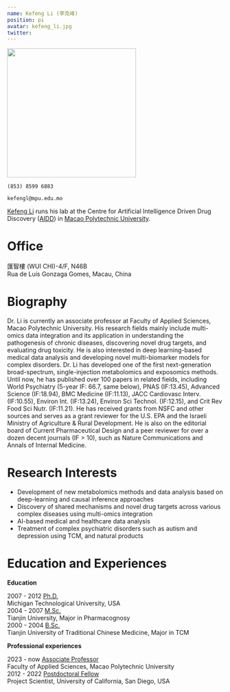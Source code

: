 ```yaml
---
name: Kefeng Li (李克峰)
position: pi
avatar: kefeng_li.jpg
twitter: 
---
```


<img width="300" src="{{site.baseurl}}/images/people/{{page.avatar}}" data-action="zoom"> 



<i class="fa fa-phone"></i>`(853) 8599 6883`

<i class="fa fa-envelope-o"></i> `kefengl@mpu.edu.mo`

[Kefeng Li]() runs his lab at the Centre for Artificial Intelligence Driven Drug Discovery ([AIDD](https://www.mpu.edu.mo/esca/en/aidd.php)) in [Macao Polytechnic University](https://www.mpu.edu.mo/en/index.php).

# Office

匯智樓 (WUI CHI)-4/F, N46B <br>
Rua de Luís Gonzaga Gomes, Macau, China

# Biography

Dr. Li is currently an associate professor at Faculty of Applied Sciences, Macao Polytechnic University. His research fields mainly include multi-omics data integration and its application in understanding the pathogenesis of chronic diseases, discovering novel drug targets, and evaluating drug toxicity. He is also interested in deep learning-based medical data analysis and developing novel multi-biomarker models for complex disorders. Dr. Li has developed one of the first next-generation broad-spectrum, single-injection metabolomics and exposomics methods. Until now, he has published over 100 papers in related fields, including World Psychiatry (5-year IF: 66.7, same below), PNAS (IF:13.45), Advanced Science (IF:18.94), BMC Medicine (IF:11.13), JACC Cardiovasc Interv. (IF:10.55), Environ Int. (IF:13.24), Environ Sci Technol. (IF:12.15), and Crit Rev Food Sci Nutr. (IF:11.21). He has received grants from NSFC and other sources and serves as a grant reviewer for the U.S. EPA and the Israeli Ministry of Agriculture & Rural Development. He is also on the editorial board of Current Pharmaceutical Design and a peer reviewer for over a dozen decent journals (IF > 10), such as Nature Communications and Annals of Internal Medicine.

# Research Interests

- Development of new metabolomics methods and data analysis based on deep-learning and causal inference approaches
- Discovery of shared mechanisms and novel drug targets across various complex diseases using multi-omics integration
- AI-based medical and healthcare data analysis
- Treatment of complex psychiatric disorders such as autism and depression using TCM, and natural products



#  Education and Experiences

<strong>Education</strong>

<div alt="timeline">
    <div alt="timenode">
        <div alt="meta">2007 - 2012 <a href="">Ph.D.</a></div>
        <div alt="body">
            Michigan Technological University, USA
        </div>
    </div>
    <div alt="timenode">
        <div alt="meta">2004 - 2007 <a href="">M.Sc.</a></div>
        <div alt="body">
            Tianjin University, Major in Pharmacognosy
        </div>
    </div>
    <div alt="timenode">
        <div alt="meta">2000 - 2004 <a href="">B.Sc.</a></div>
        <div alt="body">
            Tianjin University of Traditional Chinese Medicine, Major in TCM
        </div>
    </div>
</div>

<strong>Professional experiences</strong>

<div alt="timeline">
    <div alt="timenode">
        <div alt="meta">2023 - now <a href="">Associate Professor</a></div>
        <div alt="body">
            Faculty of Applied Sciences, Macao Polytechnic University
        </div>
    </div>
    <div alt="timenode">
        <div alt="meta">2012 - 2022 <a href="">Postdoctoral Fellow</a></div>
        <div alt="body">
            Project Scientist, University of California, San Diego, USA
        </div>
    </div>
</div>






